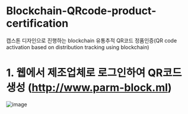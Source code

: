 # Blockchain-QRcode-product-certification
캡스톤 디자인으로 진행하는 blockchain 유통추적 QR코드 정품인증(QR code activation based on distribution tracking using blockchain)


# 1. 웹에서 제조업체로 로그인하여 QR코드 생성 (http://www.parm-block.ml)
![image](https://user-images.githubusercontent.com/67596451/143728736-a7a75b30-21b1-451d-b8b3-7a83438c4132.png)


